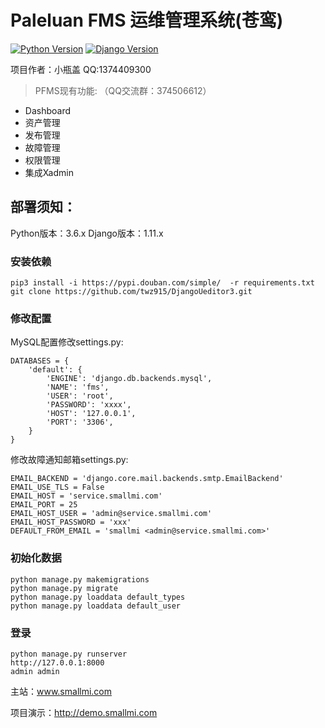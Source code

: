 Paleluan FMS 运维管理系统(苍鸾)
=======================

[![Python Version](https://img.shields.io/badge/Python--3.6-paasing-green.svg)](https://img.shields.io/badge/Python--3.6-paasing-green.svg)
[![Django Version](https://img.shields.io/badge/Django--1.11.0-paasing-green.svg)](https://img.shields.io/badge/Django--1.11.0-paasing-green.svg)

项目作者：小瓶盖  QQ:1374409300

> PFMS现有功能: （QQ交流群：374506612）

- Dashboard
- 资产管理
- 发布管理
- 故障管理
- 权限管理
- 集成Xadmin



## 部署须知：
Python版本：3.6.x
Django版本：1.11.x

### 安装依赖

```
pip3 install -i https://pypi.douban.com/simple/  -r requirements.txt
git clone https://github.com/twz915/DjangoUeditor3.git
```

### 修改配置


MySQL配置修改settings.py:

```
DATABASES = {
    'default': {
        'ENGINE': 'django.db.backends.mysql',
        'NAME': 'fms',
        'USER': 'root',
        'PASSWORD': 'xxxx',
        'HOST': '127.0.0.1',
        'PORT': '3306',
    }
}
```
修改故障通知邮箱settings.py:

```
EMAIL_BACKEND = 'django.core.mail.backends.smtp.EmailBackend'
EMAIL_USE_TLS = False
EMAIL_HOST = 'service.smallmi.com'
EMAIL_PORT = 25
EMAIL_HOST_USER = 'admin@service.smallmi.com'
EMAIL_HOST_PASSWORD = 'xxx'
DEFAULT_FROM_EMAIL = 'smallmi <admin@service.smallmi.com>'

```

### 初始化数据
```
python manage.py makemigrations
python manage.py migrate
python manage.py loaddata default_types
python manage.py loaddata default_user

```

### 登录

```
python manage.py runserver
http://127.0.0.1:8000
admin admin
```

主站：www.smallmi.com

项目演示：http://demo.smallmi.com

